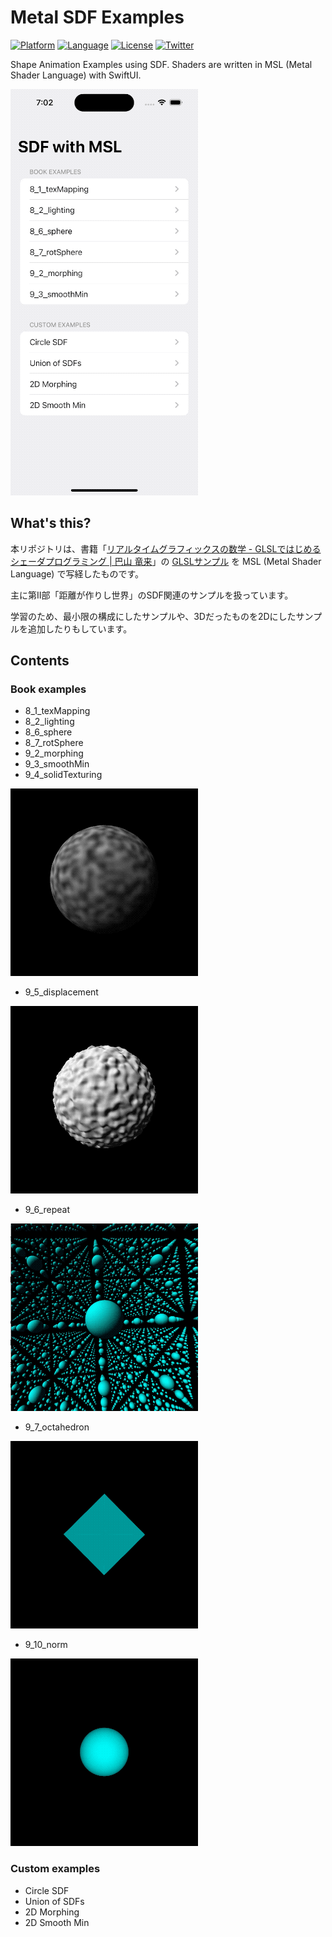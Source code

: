 # Metal SDF Examples

[![Platform](http://img.shields.io/badge/platform-ios-blue.svg?style=flat
)](https://developer.apple.com/iphone/index.action)
[![Language](http://img.shields.io/badge/language-swift-brightgreen.svg?style=flat
)](https://developer.apple.com/swift)
[![License](http://img.shields.io/badge/license-MIT-lightgrey.svg?style=flat
)](http://mit-license.org)
[![Twitter](https://img.shields.io/badge/twitter-@shu223-blue.svg?style=flat)](http://twitter.com/shu223)

Shape Animation Examples using SDF. Shaders are written in MSL (Metal Shader Language) with SwiftUI.

![](images/MetalSDF_.gif)

## What's this?

本リポジトリは、書籍「[リアルタイムグラフィックスの数学 - GLSLではじめるシェーダプログラミング | 巴山 竜来](https://amzn.to/43tnJy7)」の [GLSLサンプル](https://github.com/yutannihilation/math_of_realtime_graphics_wgsl_version) を MSL (Metal Shader Language) で写経したものです。

主に第II部「距離が作りし世界」のSDF関連のサンプルを扱っています。

学習のため、最小限の構成にしたサンプルや、3Dだったものを2Dにしたサンプルを追加したりもしています。

## Contents

### Book examples

- 8_1_texMapping
- 8_2_lighting
- 8_6_sphere
- 8_7_rotSphere
- 9_2_morphing
- 9_3_smoothMin
- 9_4_solidTexturing

![](images/9_4_solidTexturing.gif)

- 9_5_displacement

![](images/9_5.gif)

- 9_6_repeat

![](images/9_6_repeat_.gif)

- 9_7_octahedron

![](images/9_7.gif)

- 9_10_norm

![](images/9_10_norm_.gif)


### Custom examples

- Circle SDF
- Union of SDFs
- 2D Morphing
- 2D Smooth Min
